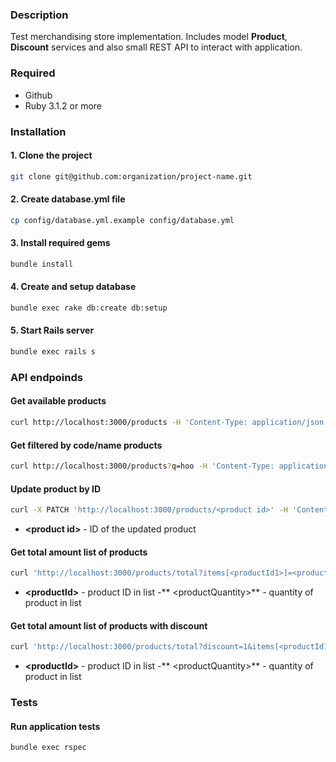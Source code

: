 ### Description

Test merchandising store implementation. Includes model **Product**, **Discount** services and also small REST API to interact with application.

### Required

- Github
- Ruby 3.1.2 or more

### Installation
#### 1. Clone the project
```bash
git clone git@github.com:organization/project-name.git
```
#### 2. Create database.yml file
```bash
cp config/database.yml.example config/database.yml
```
#### 3. Install required gems
```bash
bundle install
```
#### 4. Create and setup database
```bash
bundle exec rake db:create db:setup
```
#### 5. Start Rails server
```bash
bundle exec rails s
```

### API endpoinds
#### Get available products
```bash
curl http://localhost:3000/products -H 'Content-Type: application/json'
```
#### Get filtered by code/name products
```bash
curl http://localhost:3000/products?q=hoo -H 'Content-Type: application/json'
```
#### Update product by ID
```bash
curl -X PATCH 'http://localhost:3000/products/<product id>' -H 'Content-Type: application/json' -d '{"price": "6.7"}'
```
  - **\<product id\>** - ID of the updated product
#### Get total amount list of products
```bash
curl 'http://localhost:3000/products/total?items[<productId1>]=<productQuantity1>&items[<productId2>]=<productQuantity2>' -H 'Content-Type: application/json'
```
  - **\<productId\>** - product ID in list
  -** \<productQuantity\>** - quantity of product in list
#### Get total amount list of products with discount
```bash
curl 'http://localhost:3000/products/total?discount=1&items[<productId1>]=<productQuantity1>&items[<productId2>]=<productQuantity2>' -H 'Content-Type: application/json'
```
  - **\<productId\>** - product ID in list
  -** \<productQuantity\>** - quantity of product in list

### Tests
#### Run application tests
```bash
bundle exec rspec
```
